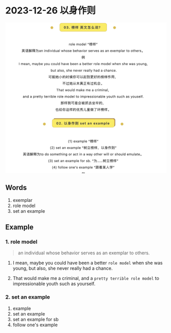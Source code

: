 # 2023-12-26 以身作则

![](./images/role-model-and-set-an-example.jpg)

## Words

1. exemplar
2. role model
3. set an example


## Example

### 1. role model

> an individual whose behavior serves as an exemplar to others.

1. I mean, maybe you could have been a better `role model` when she was young, but also, she never really had a chance.

2. That would make me a criminal, and a `pretty terrible role model` to impressionable youth such as yourself.

### 2. set an example

1. example
2. set an example
3. set an example for sb
4. follow one's example


